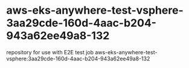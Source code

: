 # aws-eks-anywhere-test-vsphere-3aa29cde-160d-4aac-b204-943a62ee49a8-132
repository for use with E2E test job aws-eks-anywhere-test-vsphere:3aa29cde-160d-4aac-b204-943a62ee49a8-132
